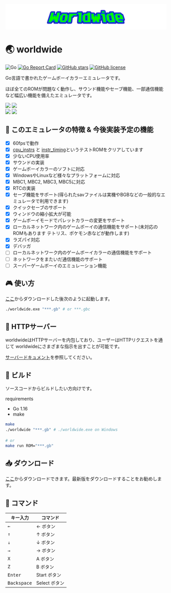 ![logo](./logo.png)

# 🌏 worldwide
![Go](https://github.com/pokemium/worldwide/workflows/Go/badge.svg)
[![Go Report Card](https://goreportcard.com/badge/github.com/pokemium/worldwide)](https://goreportcard.com/report/github.com/pokemium/worldwide)
[![GitHub stars](https://img.shields.io/github/stars/pokemium/worldwide)](https://github.com/pokemium/worldwide/stargazers)
[![GitHub license](https://img.shields.io/github/license/pokemium/worldwide)](https://github.com/pokemium/worldwide/blob/master/LICENSE)

Go言語で書かれたゲームボーイカラーエミュレータです。  

ほぼ全てのROMが問題なく動作し、サウンド機能やセーブ機能、一部通信機能など幅広い機能を備えたエミュレータです。

<img src="https://imgur.com/RrOKzJB.png" width="320px"> <img src="https://imgur.com/yIIlkKq.png" width="320px"><br/>
<img src="https://imgur.com/02YAzow.png" width="320px"> <img src="https://imgur.com/QCXeV3B.png" width="320px">

## 🚩 このエミュレータの特徴 & 今後実装予定の機能
- [x] 60fpsで動作
- [x] [cpu_instrs](https://github.com/retrio/gb-test-roms/tree/master/cpu_instrs) と [instr_timing](https://github.com/retrio/gb-test-roms/tree/master/instr_timing)というテストROMをクリアしています
- [x] 少ないCPU使用率
- [x] サウンドの実装
- [x] ゲームボーイカラーのソフトに対応
- [x] WindowsやLinuxなど様々なプラットフォームに対応
- [x] MBC1, MBC2, MBC3, MBC5に対応
- [x] RTCの実装
- [x] セーブ機能をサポート(得られたsavファイルは実機やBGBなどの一般的なエミュレータで利用できます)
- [x] クイックセーブのサポート
- [x] ウィンドウの縮小拡大が可能
- [x] ゲームボーイモードでパレットカラーの変更をサポート
- [x] ローカルネットワーク内のゲームボーイの通信機能をサポート(未対応のROMもあります テトリス、ポケモン赤などが動作します)
- [x] ラズパイ対応
- [x] デバッガ
- [ ] ローカルネットワーク内のゲームボーイカラーの通信機能をサポート
- [ ] ネットワークをまたいだ通信機能のサポート
- [ ] スーパーゲームボーイのエミュレーション機能

## 🎮 使い方

[ここ](https://github.com/pokemium/worldwide/releases)からダウンロードした後次のように起動します。

```sh
./worldwide.exe "***.gb" # or ***.gbc
```

## 🐛 HTTPサーバー

worldwideはHTTPサーバーを内包しており、ユーザーはHTTPリクエストを通じて worldwideにさまざまな指示を出すことが可能です。

[サーバードキュメント](./server/README.md)を参照してください。

## 🔨 ビルド

ソースコードからビルドしたい方向けです。

requirements
- Go 1.16
- make

```sh
make
./worldwide "***.gb" # ./worldwide.exe on Windows

# or
make run ROM="***.gb"
```

## 📥 ダウンロード

[ここ](https://github.com/pokemium/worldwide/releases)からダウンロードできます。最新版をダウンロードすることをお勧めします。

## 📄 コマンド

| キー入力             | コマンド      |
| -------------------- | ------------- |
| <kbd>&larr;</kbd>    | &larr; ボタン |
| <kbd>&uarr;</kbd>    | &uarr; ボタン |
| <kbd>&darr;</kbd>    | &darr; ボタン |
| <kbd>&rarr;</kbd>    | &rarr; ボタン |
| <kbd>X</kbd>         | A ボタン      |
| <kbd>Z</kbd>         | B ボタン      |
| <kbd>Enter</kbd>     | Start ボタン  |
| <kbd>Backspace</kbd> | Select ボタン |
